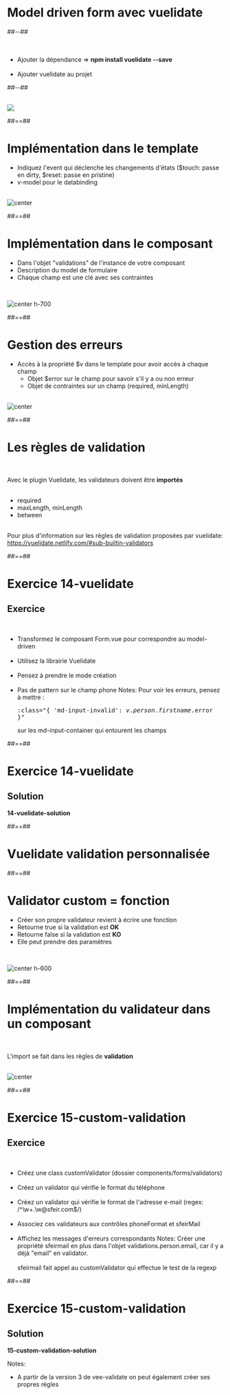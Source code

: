 <!-- .slide: class="two-column-layout" -->
# Model driven form avec vuelidate
##--##
<br><br><br>

- Ajouter la dépendance => <b>npm install vuelidate --save</b><br><br>
- Ajouter vuelidate au projet

##--##
<br><br>

![](assets/images/school/forms/vuelidate_config.png)
<!-- .element: class="align-image" -->

##==##

<!-- .slide -->
# Implémentation dans le template

- Indiquez l'event qui déclenche les changements d'états ($touch: passe en dirty, $reset: passe en pristine)
- v-model pour le databinding
<br><br>

![center](assets/images/school/forms/vuelidate_template.png)

##==##

<!-- .slide" -->
# Implémentation dans le composant


- Dans l'objet "validations" de l'instance de votre composant
- Description du model de formulaire
- Chaque champ est une clé avec ses contraintes
<br>

![center h-700](assets/images/school/forms/vuelidate_component.png)

##==##

<!-- .slide -->
# Gestion des erreurs


- Accès à la propriété $v dans le template pour avoir accès à chaque champ
    - Objet $error sur le champ pour savoir s'il y a ou non erreur
    - Objet de contraintes sur un champ (required, minLength)
<br><br>

![center](assets/images/school/forms/vuelidate_error_display.png)

##==##

<!-- .slide -->
# Les règles de validation
<br>

Avec le plugin Vuelidate, les validateurs doivent être __importés__ <br><br>

- required
- maxLength, minLength
- between
<br><br>

Pour plus d'information sur les règles de validation proposées par vuelidate: https://vuelidate.netlify.com/#sub-builtin-validators

##==##

<!-- .slide: class="exercice" -->
# Exercice 14-vuelidate
## Exercice
<br>

- Transformez le composant Form.vue pour correspondre au model-driven<br><br>
- Utilisez la librairie Vuelidate<br><br>
- Pensez à prendre le mode création<br><br>
- Pas de pattern sur le champ phone
Notes: 
Pour voir les erreurs, pensez à mettre : <pre>:class="{ 'md-input-invalid': $v.person.firstname.$error }"</pre> sur les md-input-container qui entourent les champs

##==##

<!-- .slide: class="exercice" -->
# Exercice 14-vuelidate
## Solution
**14-vuelidate-solution**
<!-- .element: class="full-center" -->

##==##

<!-- .slide: class="transition-bg-grey-1" -->
# Vuelidate validation personnalisée

##==##

<!-- .slide -->
# Validator custom = fonction
- Créer son propre validateur revient à écrire une fonction
- Retourne true si la validation est __OK__
- Retourne false si la validation est __KO__
- Elle peut prendre des paramètres
<br>

![center h-600](assets/images/school/forms/vuelidate_custom_function.png)


##==##

<!-- .slide: class="sfeir-basic-slide" -->
# Implémentation du validateur dans un composant
<br>
 
L'import se fait dans les règles de __validation__
<br><br>

![center](assets/images/school/forms/vuelidate_custom_function_implementation.png)

##==##

<!-- .slide: class="exercice" -->
# Exercice 15-custom-validation
## Exercice
<br>

- Créez une class customValidator (dossier components/forms/validators)<br><br>
- Créez un validator qui vérifie le format du téléphone<br><br>
- Créez un validator qui vérifie le format de l'adresse e-mail (regex: /^\w+\.\w@sfeir\.com$/)<br><br>
- Associez ces validateurs aux contrôles phoneFormat et sfeirMail<br><br>
- Affichez les messages d'erreurs correspondants
Notes:
Créer une propriété sfeirmail en plus dans l'objet validations.person.email, car il y a déjà "email" en validator.<br/><br/>
sfeirmail fait appel au customValidator qui effectue le test de la regexp

##==##

<!-- .slide: class="exercice" -->
# Exercice 15-custom-validation
## Solution
**15-custom-validation-solution**
<!-- .element: class="full-center" -->
Notes:
 - A partir de la version 3 de vee-validate on peut également créer ses propres règles

